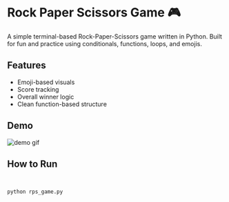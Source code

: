 # Rock Paper Scissors Game 🎮

A simple terminal-based Rock-Paper-Scissors game written in Python. Built for fun and practice using conditionals, functions, loops, and emojis.

## Features
- Emoji-based visuals
- Score tracking
- Overall winner logic
- Clean function-based structure

## Demo
![demo gif](https://github.com/user-attachments/assets/09ddc455-82c3-4cfd-a3fc-d6a9e9ef3839)

## How to Run
```bash


python rps_game.py





